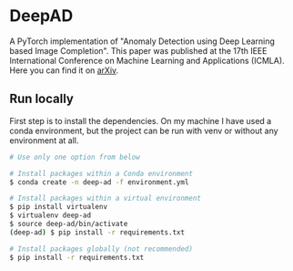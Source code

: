 # DeepAD

A PyTorch implementation of "Anomaly Detection using Deep Learning based Image Completion". This paper was published at the 17th IEEE International Conference on Machine Learning and Applications (ICMLA). Here you can find it on [arXiv](https://arxiv.org/abs/1811.06861).

## Run locally

First step is to install the dependencies. On my machine I have used a conda environment, but the project can be run with venv or without any environment at all.

```bash
# Use only one option from below

# Install packages within a Conda environment
$ conda create -n deep-ad -f environment.yml

# Install packages within a virtual environment
$ pip install virtualenv
$ virtualenv deep-ad
$ source deep-ad/bin/activate
(deep-ad) $ pip install -r requirements.txt

# Install packages globally (not recommended)
$ pip install -r requirements.txt
```